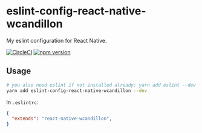# eslint-config-react-native-wcandillon
My eslint configuration for React Native.

[![CircleCI](https://circleci.com/gh/wcandillon/eslint-config-react-native-wcandillon.svg?style=svg)](https://circleci.com/gh/wcandillon/eslint-config-react-native-wcandillon)
[![npm version](https://badge.fury.io/js/eslint-config-react-native-wcandillon.svg)](https://badge.fury.io/js/eslint-config-react-native-wcandillon)

## Usage

```sh
# you also need eslint if not installed already: yarn add eslint --dev
yarn add eslint-config-react-native-wcandillon --dev
```

In `.eslintrc`:

```json
{ 
  "extends": "react-native-wcandillon", 
} 
```
